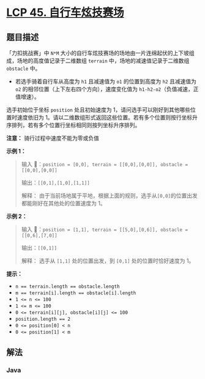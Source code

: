 # [LCP 45. 自行车炫技赛场](https://leetcode.cn/problems/kplEvH)

## 题目描述



「力扣挑战赛」中 `N*M` 大小的自行车炫技赛场的场地由一片连绵起伏的上下坡组成，场地的高度值记录于二维数组 `terrain` 中，场地的减速值记录于二维数组 `obstacle` 中。

-   若选手骑着自行车从高度为 `h1` 且减速值为 `o1` 的位置到高度为 `h2` 且减速值为 `o2` 的相邻位置（上下左右四个方向），速度变化值为 `h1-h2-o2`（负值减速，正值增速）。

选手初始位于坐标 `position` 处且初始速度为 1，请问选手可以刚好到其他哪些位置时速度依旧为 1。请以二维数组形式返回这些位置。若有多个位置则按行坐标升序排列，若有多个位置行坐标相同则按列坐标升序排列。

**注意：** 骑行过程中速度不能为零或负值

**示例 1：**

> 输入 ：`position = [0,0], terrain = [[0,0],[0,0]], obstacle = [[0,0],[0,0]]`
>
> 输出：`[[0,1],[1,0],[1,1]]`
>
> 解释：
> 由于当前场地属于平地，根据上面的规则，选手从`[0,0]`的位置出发都能刚好在其他处的位置速度为 1。

**示例 2：**

> 输入 ：`position = [1,1], terrain = [[5,0],[0,6]], obstacle = [[0,6],[7,0]]`
>
> 输出：`[[0,1]]`
>
> 解释：
> 选手从 `[1,1]` 处的位置出发，到 `[0,1]` 处的位置时恰好速度为 1。

**提示：**

-   `n == terrain.length == obstacle.length`
-   `m == terrain[i].length == obstacle[i].length`
-   `1 <= n <= 100`
-   `1 <= m <= 100`
-   `0 <= terrain[i][j], obstacle[i][j] <= 100`
-   `position.length == 2`
-   `0 <= position[0] < n`
-   `0 <= position[1] < m`

## 解法

### **Java**

```java

```
